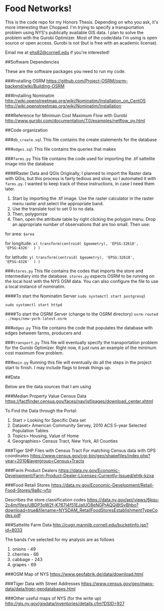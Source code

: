 # Food Networks!
This is the code repo for my Honors Thesis. Depending on who you ask, it's more interesting than Chopped. I'm trying to specify a transportation problem using NYS's publically available GIS data. I plan to solve the problem with the Gurobi Optimizer. Most of the code/data I'm using is open source or open access. Gurobi is not (but is free with an academic license).

Email me at ehs82@cornell.edu if you're interested!

##Software Dependencies

These are the software packages you need to run my code.

###Installing OSRM
https://github.com/Project-OSRM/osrm-backend/wiki/Building-OSRM

###Installing Nominatim
http://wiki.openstreetmap.org/wiki/Nominatim/Installation_on_CentOS
http://wiki.openstreetmap.org/wiki/Nominatim/Installation

###Reference for Minimum Cost Maximum Flow with Gurobi
http://www.gurobi.com/documentation/7.0/examples/netflow_py.html

##Code organization

###`db_create.sql`
This file contains the create statements for the database

###`edges.sql`
This file contains the queries that makes 

###`farms.py`
This file contains the code used for importing the .tif sattelite image into the database

####Raster Data and QGis
Originally, I planned to import the Raster data with QGis, but this process is fairly tedious and slow, so I automated it with `farms.py`. I wanted to keep track of these instructions, in case I need them later.

1. Start by importing the .tif image. Use the raster calculator in the raster menu raster and select the appropriate band.
2. Use the translate tool to set 0 to no data.
3. Then, polygonize
4. Then, open the attribute table by right clicking the polygon menu. Drop an appropriate number of observations that are too small. Then use:

for area: `$area`

for longitude: `x( transform(centroid( $geometry), 'EPSG:32618', 'EPSG:4326'  ) )`

for latitude: `y( transform(centroid( $geometry), 'EPSG:32618', 'EPSG:4326'  ) )`

###`stores.py`
This file contains the codes that imports the store and intermediary into the database. `stores.py` expects OSRM to be running on the local host with the NYS OSM data. You can also configure the file to use a local instance of nominatim.

####To start the Nominatim Server
`sudo systemctl start postgresql`

`sudo systemctl start httpd`

####To start the OSRM Server
(change to the OSRM directory)
`osrm-routed ../maps/new-york-latest.osrm`


###`edges.py`
This file contains the code that populates the database with edges between farms, producers and 


###`transport.py`
This file will eventually specify the transportation problem for the Gurobi Optimizer. Right now, it
just runs an example of the minimum cost maximum flow problem.

###`main.py`
Running this file will eventually do all the steps in the project start to finish. I may include flags
to break things up.

##Data

Below are the data sources that I am using


###Median Property Value Census Data
https://factfinder.census.gov/faces/nav/jsf/pages/download_center.xhtml

To Find the Data through the Portal:

1. Start > Looking for Specific Data set
2. Dataset> American Community Servey, 2010 ACS 5-year Selected Population Tables
3. Topics> Housing, Value of Home
4. Geographies> Census Tract, New York, All Counties

###Tiger SHP Files with Census Tract
For matching Census data with GPS coordinates
https://www.census.gov/cgi-bin/geo/shapefiles/index.php?year=2010&layergroup=Census+Tracts


###Farm Product Dealers
https://data.ny.gov/Economic-Development/Farm-Product-Dealer-Licenses-Currently-Issued/ehtk-kzxa

###Food Retail Stores
https://data.ny.gov/Economic-Development/Retail-Food-Stores/9a8c-vfzj

Describes the store classification codes
 https://data.ny.gov/api/views/6kqu-2c4m/files/UBDP3oW2f-K767I4f51EJaIUO8eNGPrAQQj8tSvBhbo?download=true&filename=NYSDAM_RetailFoodStoresEstablishmentTypeCodes.pdf

###Sattelite Farm Data
http://cugir.mannlib.cornell.edu/bucketinfo.jsp?id=8033

The bands I've selected for my analysis are as follows
1. onions - 49
2. cherries - 66
3. cabbage - 243
4. grapes - 69

###OSM Map of NYS
https://www.geofabrik.de/data/download.html

###Tiger Data with Street Addresses
https://www.census.gov/geo/maps-data/data/tiger-geodatabases.html

###Other useful maps of NYS (for the write up)
http://gis.ny.gov/gisdata/inventories/details.cfm?DSID=927
